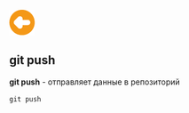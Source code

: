 [![Содержание](./image/arrow.png)](./readme.md "Содержание")


## git push

**git push** - отправляет данные в репозиторий

```
git push
```